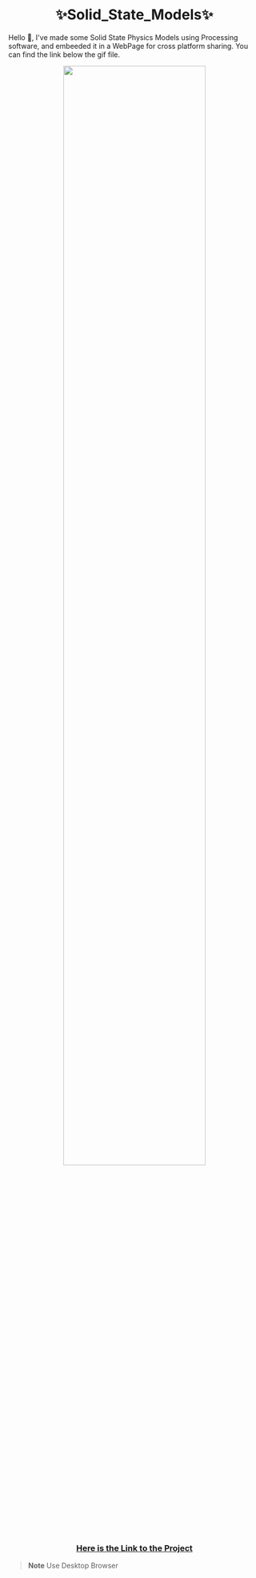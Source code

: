 <h1 align="center">✨Solid_State_Models✨</h1>

<p>
  Hello 👋, I've made some Solid State Physics Models using Processing software, and embeeded it in a WebPage for cross platform sharing. You can find the link below the gif file.
</p>

<div align="center">
  <img align="center" src="https://github.com/vyasmokalzz/Solid_State_Models.github.io/assets/102199618/4503d966-9cf2-484f-8303-68869cd4a1a6" width="75%">
  <h3><a href="https://vyasmokalzz.github.io/Solid_State_Models.github.io/"  target="_blank">Here is the Link to the Project</a></h3>
</div>

> **Note**
Use Desktop Browser
